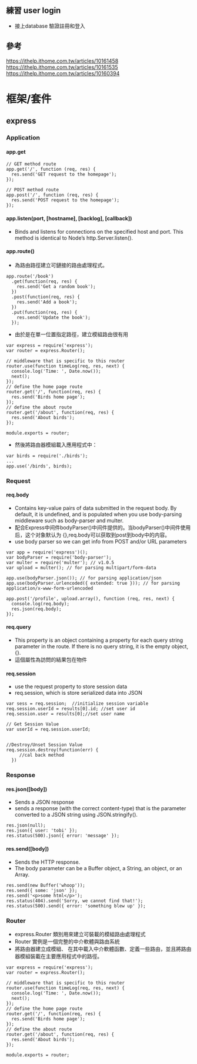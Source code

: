 ## 練習 user login
- 接上database 驗證註冊和登入

## 參考
https://ithelp.ithome.com.tw/articles/10161458
https://ithelp.ithome.com.tw/articles/10161535
https://ithelp.ithome.com.tw/articles/10160394


# 框架/套件
## express
### Application
#### app.get
```
// GET method route
app.get('/', function (req, res) {
  res.send('GET request to the homepage');
});

// POST method route
app.post('/', function (req, res) {
  res.send('POST request to the homepage');
});
```





#### app.listen(port, [hostname], [backlog], [callback])
- Binds and listens for connections on the specified host and port. This method is identical to Node’s http.Server.listen().



#### app.route()
- 為路由路徑建立可鏈接的路由處理程式。
```
app.route('/book')
  .get(function(req, res) {
    res.send('Get a random book');
  })
  .post(function(req, res) {
    res.send('Add a book');
  })
  .put(function(req, res) {
    res.send('Update the book');
  });
```

- 由於是在單一位置指定路徑，建立模組路由很有用
```
var express = require('express');
var router = express.Router();

// middleware that is specific to this router
router.use(function timeLog(req, res, next) {
  console.log('Time: ', Date.now());
  next();
});
// define the home page route
router.get('/', function(req, res) {
  res.send('Birds home page');
});
// define the about route
router.get('/about', function(req, res) {
  res.send('About birds');
});

module.exports = router;
```
- 然後將路由器模組載入應用程式中：
```
var birds = require('./birds');
...
app.use('/birds', birds);
```




### Request
#### req.body
- Contains key-value pairs of data submitted in the request body. By default, it is undefined, and is populated when you use body-parsing middleware such as body-parser and multer.
- 配合Express中间件bodyParser()中间件提供的。当bodyParser()中间件使用后，这个对象默认为 {},req.body可以获取到post到body中的内容。
- use body parser so we can get info from POST and/or URL parameters
```
var app = require('express')();
var bodyParser = require('body-parser');
var multer = require('multer'); // v1.0.5
var upload = multer(); // for parsing multipart/form-data

app.use(bodyParser.json()); // for parsing application/json
app.use(bodyParser.urlencoded({ extended: true })); // for parsing application/x-www-form-urlencoded

app.post('/profile', upload.array(), function (req, res, next) {
  console.log(req.body);
  res.json(req.body);
});
```


#### req.query
- This property is an object containing a property for each query string parameter in the route. If there is no query string, it is the empty object, {}.
- 這個屬性為訪問的結果包在物件


#### req.session
- use the request property to store session data
- req.session, which is store serialized data into JSON
```
var sess = req.session;  //initialize session variable
req.session.userId = results[0].id; //set user id
req.session.user = results[0];//set user name

// Get Session Value
var userId = req.session.userId;


//Destroy/Unset Session Value
req.session.destroy(function(err) {
     //cal back method
  })
```




### Response
#### res.json([body])
- Sends a JSON response
-  sends a response (with the correct content-type) that is the parameter converted to a JSON string using JSON.stringify().
```
res.json(null);
res.json({ user: 'tobi' });
res.status(500).json({ error: 'message' });
```


#### res.send([body])
- Sends the HTTP response.
- The body parameter can be a Buffer object, a String, an object, or an Array.
```
res.send(new Buffer('whoop'));
res.send({ some: 'json' });
res.send('<p>some html</p>');
res.status(404).send('Sorry, we cannot find that!');
res.status(500).send({ error: 'something blew up' });
```




### Router
- express.Router 類別用來建立可裝載的模組路由處理程式
- Router 實例是一個完整的中介軟體與路由系統
- 將路由器建立成模組、 在其中載入中介軟體函數、定義一些路由，並且將路由器模組裝載在主要應用程式中的路徑。
```
var express = require('express');
var router = express.Router();

// middleware that is specific to this router
router.use(function timeLog(req, res, next) {
  console.log('Time: ', Date.now());
  next();
});
// define the home page route
router.get('/', function(req, res) {
  res.send('Birds home page');
});
// define the about route
router.get('/about', function(req, res) {
  res.send('About birds');
});

module.exports = router;
```
